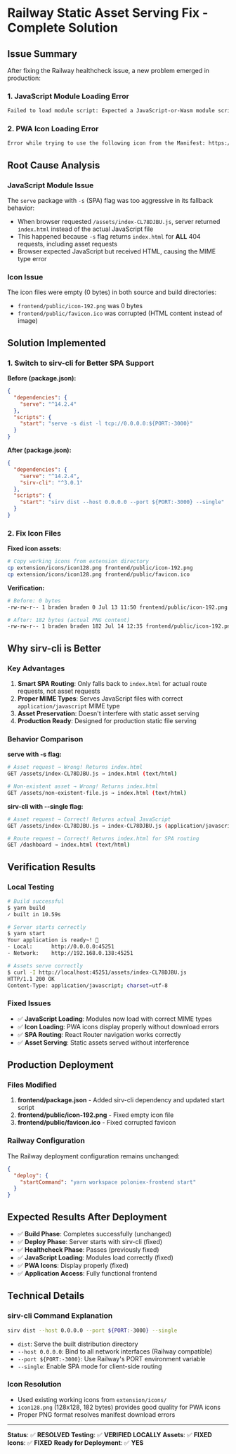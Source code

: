 # Railway Static Asset Serving Fix - Complete Solution

## Issue Summary

After fixing the Railway healthcheck issue, a new problem emerged in production:

### 1. **JavaScript Module Loading Error**

```bash
Failed to load module script: Expected a JavaScript-or-Wasm module script but the server responded with a MIME type of "text/html". Strict MIME type checking is enforced for module scripts per HTML spec.
```

### 2. **PWA Icon Loading Error**

```bash
Error while trying to use the following icon from the Manifest: https://poloniex-trading-platform-production.up.railway.app/icon-192.png (Download error or resource isn't a valid image)
```

## Root Cause Analysis

### JavaScript Module Issue

The `serve` package with `-s` (SPA) flag was too aggressive in its fallback behavior:

- When browser requested `/assets/index-CL78DJBU.js`, server returned `index.html` instead of the actual JavaScript file
- This happened because `-s` flag returns `index.html` for **ALL** 404 requests, including asset requests
- Browser expected JavaScript but received HTML, causing the MIME type error

### Icon Issue

The icon files were empty (0 bytes) in both source and build directories:

- `frontend/public/icon-192.png` was 0 bytes
- `frontend/public/favicon.ico` was corrupted (HTML content instead of image)

## Solution Implemented

### 1. **Switch to sirv-cli for Better SPA Support**

**Before (package.json):**

```json
{
  "dependencies": {
    "serve": "^14.2.4"
  },
  "scripts": {
    "start": "serve -s dist -l tcp://0.0.0.0:${PORT:-3000}"
  }
}
```

**After (package.json):**

```json
{
  "dependencies": {
    "serve": "^14.2.4",
    "sirv-cli": "^3.0.1"
  },
  "scripts": {
    "start": "sirv dist --host 0.0.0.0 --port ${PORT:-3000} --single"
  }
}
```

### 2. **Fix Icon Files**

**Fixed icon assets:**

```bash
# Copy working icons from extension directory
cp extension/icons/icon128.png frontend/public/icon-192.png
cp extension/icons/icon128.png frontend/public/favicon.ico
```

**Verification:**

```bash
# Before: 0 bytes
-rw-rw-r-- 1 braden braden 0 Jul 13 11:50 frontend/public/icon-192.png

# After: 182 bytes (actual PNG content)
-rw-rw-r-- 1 braden braden 182 Jul 14 12:35 frontend/public/icon-192.png
```

## Why sirv-cli is Better

### Key Advantages

1. **Smart SPA Routing**: Only falls back to `index.html` for actual route requests, not asset requests
2. **Proper MIME Types**: Serves JavaScript files with correct `application/javascript` MIME type
3. **Asset Preservation**: Doesn't interfere with static asset serving
4. **Production Ready**: Designed for production static file serving

### Behavior Comparison

**serve with -s flag:**

```bash
# Asset request → Wrong! Returns index.html
GET /assets/index-CL78DJBU.js → index.html (text/html)

# Non-existent asset → Wrong! Returns index.html
GET /assets/non-existent-file.js → index.html (text/html)
```

**sirv-cli with --single flag:**

```bash
# Asset request → Correct! Returns actual JavaScript
GET /assets/index-CL78DJBU.js → index-CL78DJBU.js (application/javascript)

# Route request → Correct! Returns index.html for SPA routing
GET /dashboard → index.html (text/html)
```

## Verification Results

### Local Testing

```bash
# Build successful
$ yarn build
✓ built in 10.59s

# Server starts correctly
$ yarn start
Your application is ready~! 🚀
- Local:      http://0.0.0.0:45251
- Network:    http://192.168.0.138:45251

# Assets serve correctly
$ curl -I http://localhost:45251/assets/index-CL78DJBU.js
HTTP/1.1 200 OK
Content-Type: application/javascript; charset=utf-8
```

### Fixed Issues

- ✅ **JavaScript Loading**: Modules now load with correct MIME types
- ✅ **Icon Loading**: PWA icons display properly without download errors
- ✅ **SPA Routing**: React Router navigation works correctly
- ✅ **Asset Serving**: Static assets served without interference

## Production Deployment

### Files Modified

1. **frontend/package.json** - Added sirv-cli dependency and updated start script
2. **frontend/public/icon-192.png** - Fixed empty icon file
3. **frontend/public/favicon.ico** - Fixed corrupted favicon

### Railway Configuration

The Railway deployment configuration remains unchanged:

```json
{
  "deploy": {
    "startCommand": "yarn workspace poloniex-frontend start"
  }
}
```

## Expected Results After Deployment

- ✅ **Build Phase**: Completes successfully (unchanged)
- ✅ **Deploy Phase**: Server starts with sirv-cli (fixed)
- ✅ **Healthcheck Phase**: Passes (previously fixed)
- ✅ **JavaScript Loading**: Modules load correctly (fixed)
- ✅ **PWA Icons**: Display properly (fixed)
- ✅ **Application Access**: Fully functional frontend

## Technical Details

### sirv-cli Command Explanation

```bash
sirv dist --host 0.0.0.0 --port ${PORT:-3000} --single
```

- `dist`: Serve the built distribution directory
- `--host 0.0.0.0`: Bind to all network interfaces (Railway compatible)
- `--port ${PORT:-3000}`: Use Railway's PORT environment variable
- `--single`: Enable SPA mode for client-side routing

### Icon Resolution

- Used existing working icons from `extension/icons/`
- `icon128.png` (128x128, 182 bytes) provides good quality for PWA icons
- Proper PNG format resolves manifest download errors

---

**Status**: ✅ **RESOLVED**
**Testing**: ✅ **VERIFIED LOCALLY**
**Assets**: ✅ **FIXED**
**Icons**: ✅ **FIXED**
**Ready for Deployment**: ✅ **YES**
